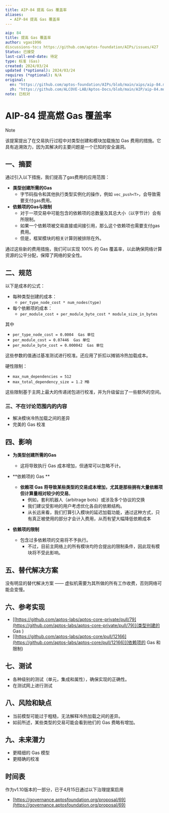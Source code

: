 ```yaml
---
title: AIP-84 提高 Gas 覆盖率
aliases:
  - AIP-84 提高 Gas 覆盖率
---
```

```yaml
aip: 84
title: 提高 Gas 覆盖率
author: vgao1996
discussions-to:: https://github.com/aptos-foundation/AIPs/issues/427
Status: 已接受
last-call-end-date: 待定
type: 标准 (Gas)
created: 2024/03/24
updated (*optional): 2024/03/24
requires (*optional): N/A
original: 
  en: "https://github.com/aptos-foundation/AIPs/blob/main/aips/aip-84.md"
  zh: "https://github.com/ALCOVE-LAB/Aptos-Docs/blob/main/AIP/aip-84.md"
note: 已校对
```
# AIP-84 提高燃 Gas 覆盖率

>[!NOTE]
>
>该提案提出了在交易执行过程中对类型创建和模块加载施加 Gas 费用的措施。它具有追溯效力，因为其解决的主要问题是一个已知的安全漏洞。



## 一、摘要

通过引入以下措施，我们提高了gas费用的应用范围：

- **类型创建所需的Gas**    
    - 字节码指令和其他执行类型实例化的操作，例如 `vec_push<T>`，会导致需要支付gas费用。 
- **依赖项的Gas与限制**    
    - 对于一项交易中可能包含的依赖项的总数量及其总大小（以字节计）会有所限制。    
    - 如果一个依赖项被交易直接或间接引用，那么这个依赖项也需要支付gas费用。   
    - 但是，框架模块的相关计算则被排除在外。

通过这些新的费用措施，我们可以实现 100% 的 Gas 覆盖率，以此确保网络计算资源的公平分配，保障了网络的安全性。

## 二、规范

以下是成本的公式：

- 每种类型创建的成本：
    - `per_type_node_cost * num_nodes(type)`
- 每个依赖项的成本：
    - `per_module_cost + per_module_byte_cost * module_size_in_bytes`

其中

- `per_type_node_cost = 0.0004  Gas 单位`
- `per_module_cost = 0.07446  Gas 单位`
- `per_module_byte_cost = 0.000042  Gas 单位`

这些参数的值通过基准测试进行校准。还应用了折扣以摊销冷热加载成本。

硬性限制：

- `max_num_dependencies = 512`
- `max_total_dependency_size = 1.2 MB`

这些限制基于主网上最大的传递闭包进行校准，并为升级留出了一些额外的空间。

### 三、不在讨论范围内的内容

- 解决模块冷热加载之间的差异
- 完美的 Gas 校准

## 四、影响

- **为类型创建所需的Gas**
  
    - 这将导致执行 Gas 成本增加，但通常可以忽略不计。
- **依赖项的 Gas **
    - **依赖项 Gas 将导致某些类型的交易成本增加，尤其是那些拥有大量依赖项但计算量相对较少的交易**。
        - 例如，套利机器人（arbitrage bots）或涉及多个协议的交换
        - 我们建议受影响的用户考虑优化各自的依赖结构。  
        - 从长远来看，我们打算引入模块的延迟加载功能，通过这种方式，只有真正被使用的部分才会计入费用，从而有望大幅降低依赖成本
- **依赖项的限制**
  - 包含过多依赖项的交易将不予执行。
    - 不过，目前主网络上的所有模块均符合提出的限制条件，因此现有模块将不受此影响。



## 五、替代解决方案

没有明显的替代解决方案 —— 虚拟机需要为其所做的所有工作收费，否则网络可能会变慢。



## 六、参考实现

- [[https://github.com/aptos-labs/aptos-core-private/pull/79](https://github.com/aptos-labs/aptos-core-private/pull/79)](类型创建的 Gas )
- [[https://github.com/aptos-labs/aptos-core/pull/12166](https://github.com/aptos-labs/aptos-core/pull/12166)](依赖项的 Gas 和限制)



## 七、测试

- 各种级别的测试（单元，集成和属性），确保实现的正确性。
- 在测试网上进行测试



## 八、风险和缺点

- 当前模型可能过于粗糙，无法解释冷热加载之间的差异。
- 如前所述，某些类型的交易可能会看到他们的 Gas 费略有增加。



## 九、未来潜力

- 更精细的 Gas 模型
- 更精确的校准



## 时间表

作为v1.10版本的一部分，已于4月15日通过以下治理提案启用

- [https://governance.aptosfoundation.org/proposal/69](https://governance.aptosfoundation.org/proposal/69)
